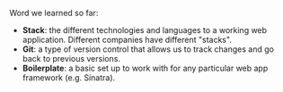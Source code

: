 Word we learned so far:

* __Stack__: the different technologies and languages to a working web application. Different companies have different "stacks".
* __Git__: a type of version control that allows us to track changes and go back to previous versions.
* __Boilerplate__: a basic set up to work with for any particular web app framework (e.g. Sinatra). 
